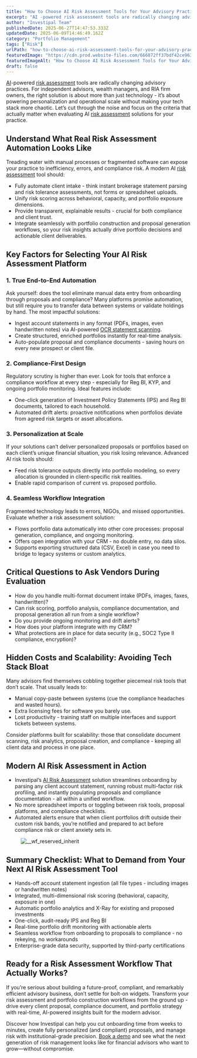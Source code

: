 ```yaml
---
title: "How to Choose AI Risk Assessment Tools for Your Advisory Practice"
excerpt: "AI -powered risk assessment tools are radically changing advisory practices. For independent advisors, wealth managers, and RIA firm owners, the right solution is about more than just technology - it’s about powering."
author: "Investipal Team"
publishedDate: 2025-06-27T14:47:53.333Z
updatedDate: 2025-06-09T14:46:49.162Z
category: "Portfolio Management"
tags: ["Risk"]
urlPath: "how-to-choose-ai-risk-assessment-tools-for-your-advisory-practice"
featuredImage: "https://cdn.prod.website-files.com/666872ff37bdf42ce9637d77/6846f3ac1b9ff78927781725_Personalization%20at%20Scale%20The%20Next%20Frontier%20in%20Wealth%20Management%20(12).png"
featuredImageAlt: "How to Choose AI Risk Assessment Tools for Your Advisory Practice"
draft: false
---
```

<p id=""><a href="/blog/ai">AI</a>-powered <a href="/risk-assessment">risk assessment</a> tools are radically changing advisory practices. For independent advisors, wealth managers, and RIA firm owners, the right solution is about more than just technology - it’s about powering personalization and operational scale without making your tech stack more chaotic. Let’s cut through the noise and focus on the criteria that actually matter when evaluating AI <a href="/risk-assessment">risk assessment</a> solutions for your practice.</p><h2 id="">Understand What Real Risk Assessment Automation Looks Like</h2><p id="">Treading water with manual processes or fragmented software can expose your practice to inefficiency, errors, and compliance risk. A modern AI <a href="/risk-assessment">risk assessment</a> tool should:</p><ul id=""><li id="">Fully automate client intake - think instant brokerage statement parsing and risk tolerance assessments, not forms or spreadsheet uploads.</li><li id="">Unify risk scoring across behavioral, capacity, and portfolio exposure dimensions.</li><li id="">Provide transparent, explainable results - crucial for both compliance and client trust.</li><li id="">Integrate seamlessly with portfolio construction and proposal generation workflows, so your risk insights actually drive portfolio decisions and actionable client deliverables.</li></ul><h2 id="">Key Factors for Selecting Your AI Risk Assessment Platform</h2><h3 id="">1. True End-to-End Automation</h3><p id="">Ask yourself: does the tool eliminate manual data entry from onboarding through proposals and compliance? Many platforms promise automation, but still require you to transfer data between systems or validate holdings by hand. The most impactful solutions:</p><ul id=""><li id="">Ingest account statements in any format (PDFs, images, even handwritten notes) via AI-powered <a href="/features/investment-policy-statements" target="_blank" id="">OCR statement scanning</a>.</li><li id="">Create structured, enriched portfolios instantly for real-time analysis.</li><li id="">Auto-populate proposal and compliance documents - saving hours on every new prospect or client file.</li></ul><h3 id="">2. Compliance-First Design</h3><p id="">Regulatory scrutiny is higher than ever. Look for tools that enforce a compliance workflow at every step - especially for Reg BI, KYP, and ongoing portfolio monitoring. Ideal features include:</p><ul id=""><li id="">One-click generation of Investment Policy Statements (IPS) and Reg BI documents, tailored to each household.</li><li id="">Automated drift alerts: proactive notifications when portfolios deviate from agreed risk targets or asset allocations.</li></ul><h3 id="">3. Personalization at Scale</h3><p id="">If your solutions can’t deliver personalized proposals or portfolios based on each client’s unique financial situation, you risk losing relevance. Advanced AI risk tools should:</p><ul id=""><li id="">Feed risk tolerance outputs directly into portfolio modeling, so every allocation is grounded in client-specific risk realities.</li><li id="">Enable rapid comparison of current vs. proposed portfolio.</li></ul><h3 id="">4. Seamless Workflow Integration</h3><p id="">Fragmented technology leads to errors, NIGOs, and missed opportunities. Evaluate whether a risk assessment solution:</p><ul id=""><li id="">Flows portfolio data automatically into other core processes: proposal generation, compliance, and ongoing monitoring.</li><li id="">Offers open integration with your CRM - no double entry, no data silos.</li><li id="">Supports exporting structured data (CSV, Excel) in case you need to bridge to legacy systems or custom analytics.</li></ul><h2 id="">Critical Questions to Ask Vendors During Evaluation</h2><ul id=""><li id="">How do you handle multi-format document intake (PDFs, images, faxes, handwritten)?</li><li id="">Can risk scoring, portfolio analysis, compliance documentation, and proposal generation all run from a single workflow?</li><li id="">Do you provide ongoing monitoring and drift alerts?</li><li id="">How does your platform integrate with my CRM?</li><li id="">What protections are in place for data security (e.g., SOC2 Type II compliance, encryption)?</li></ul><h2 id="">Hidden Costs and Scalability: Avoiding Tech Stack Bloat</h2><p id="">Many advisors find themselves cobbling together piecemeal risk tools that don’t scale. That usually leads to:</p><ul id=""><li id="">Manual copy-paste between systems (cue the compliance headaches and wasted hours).</li><li id="">Extra licensing fees for software you barely use.</li><li id="">Lost productivity - training staff on multiple interfaces and support tickets between systems.</li></ul><p id="">Consider platforms built for scalability: those that consolidate document scanning, risk analytics, proposal creation, and compliance - keeping all client data and process in one place.</p><h2 id="">Modern AI Risk Assessment in Action</h2><ul id=""><li id="">Investipal’s <a href="/risk-assessment" id="">AI Risk Assessment</a> solution streamlines onboarding by parsing any client account statement, running robust multi-factor risk profiling, and instantly populating proposals and compliance documentation - all within a unified workflow.</li><li id="">No more spreadsheet imports or toggling between risk tools, proposal platforms, and compliance checklists.</li><li id="">Automated alerts ensure that when client portfolios drift outside their custom risk bands, you’re notified and prepared to act before compliance risk or client anxiety sets in.</li></ul><figure id="" class="w-richtext-figure-type-image w-richtext-align-fullwidth" style="max-width:2240px" data-rt-type="image" data-rt-align="fullwidth" data-rt-max-width="2240px"><div id=""><img src="/images/inline/how-to-choose-ai-risk-assessment-tools-for-your-advisory-practice-0-76c48677e9.webp" loading="lazy" alt="__wf_reserved_inherit" width="auto" height="auto" id=""></div></figure><h2 id="">Summary Checklist: What to Demand from Your Next AI Risk Assessment Tool</h2><ul id=""><li id="">Hands-off account statement ingestion (all file types - including images or handwritten notes)</li><li id="">Integrated, multi-dimensional risk scoring (behavioral, capacity, exposure in one)</li><li id="">Automatic portfolio analytics and X-Ray for existing and proposed investments</li><li id="">One-click, audit-ready IPS and Reg BI</li><li id="">Real-time portfolio drift monitoring with actionable alerts</li><li id="">Seamless workflow from onboarding to proposals to compliance - no rekeying, no workarounds</li><li id="">Enterprise-grade data security, supported by third-party certifications</li></ul><h2 id="">Ready for a Risk Assessment Workflow That Actually Works?</h2><p id="">If you’re serious about building a future-proof, compliant, and remarkably efficient advisory business, don’t settle for bolt-on widgets. Transform your risk assessment and portfolio construction workflows from the ground up - drive every client proposal, compliance document, and portfolio strategy with real-time, AI-powered insights built for the modern advisor.</p><p id="">Discover how Investipal can help you cut onboarding time from weeks to minutes, create fully personalized (and compliant) proposals, and manage risk with institutional-grade precision. <a href="/book-a-demo" target="_blank" id="">Book a demo</a> and see what the next generation of risk management looks like for financial advisors who want to grow—without compromise.</p>
